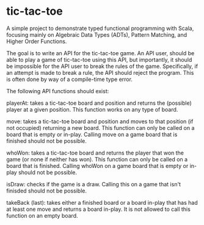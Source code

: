 # tic-tac-toe

A simple project to demonstrate typed functional programming with Scala, focusing mainly on Algebraic Data Types (ADTs), Pattern Matching, and Higher Order Functions.

The goal is to write an API for the tic-tac-toe game. An API user, should be able to play a game of tic-tac-toe using this API, but importantly, it should be impossible for the API user to break the rules of the game. Specifically, if an attempt is made to break a rule, the API should reject the program. This is often done by way of a compile-time type error.

The following API functions should exist:

playerAt: takes a tic-tac-toe board and position and returns the (possible) player at a given position. This function works on any type of board.

move: takes a tic-tac-toe board and position and moves to that position (if not occupied) returning a new board. This function can only be called on a board that is empty or in-play. Calling move on a game board that is finished should not be possible.

whoWon: takes a tic-tac-toe board and returns the player that won the game (or none if neither has won). This function can only be called on a board that is finished. Calling whoWon on a game board that is empty or in-play should not be possible.

isDraw: checks if the game is a draw. Calling this on a game that isn't finisded should not be possible.

takeBack (last): takes either a finished board or a board in-play that has had at least one move and returns a board in-play. It is not allowed to call this function on an empty board.
